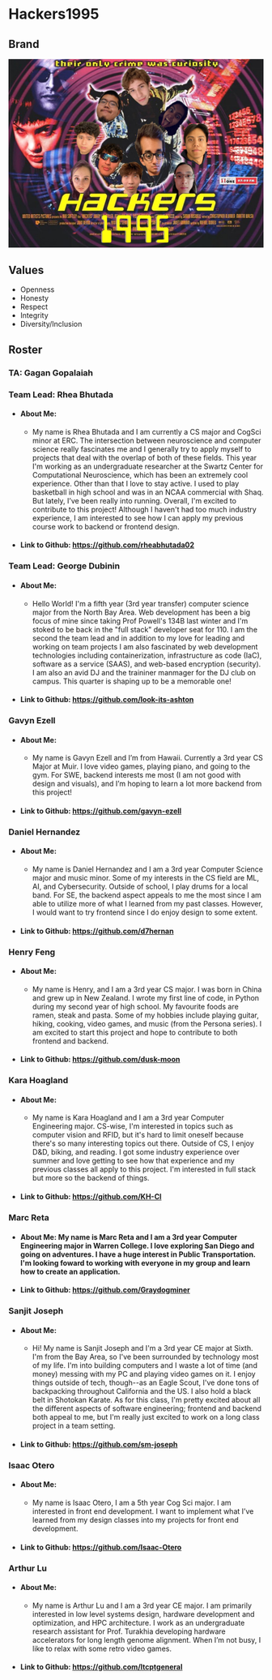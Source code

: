 # **Hackers1995**

## **Brand**
![poster](./branding/teamposter.jpg)

## **Values**
- Openness
- Honesty
- Respect
- Integrity
- Diversity/Inclusion

## **Roster**
### **TA: Gagan Gopalaiah**


### **Team Lead: Rhea Bhutada**
- #### About Me: 
  - My name is Rhea Bhutada and I am currently a CS major and CogSci minor at ERC. The intersection between neuroscience and computer science really fascinates me and I generally try to apply myself to projects that deal with the overlap of both of these fields. This year I'm working as an undergraduate researcher at the Swartz Center for Computational Neuroscience, which has been an extremely cool experience. Other than that I love to stay active. I used to play basketball in high school and was in an NCAA commercial with Shaq. But lately, I’ve been really into running. Overall, I'm excited to contribute to this project! Although I haven't had too much industry experience, I am interested to see how I can apply my previous course work to backend or frontend design.
- #### Link to Github: https://github.com/rheabhutada02


### **Team Lead: George Dubinin**
- #### About Me:
  - Hello World! I'm a fifth year (3rd year transfer) computer science major from the North Bay Area. Web development has been a big focus of mine since taking Prof Powell's 134B last winter and I'm stoked to be back in the "full stack" developer seat for 110. I am the second the team lead and in addition to my love for leading and working on team projects I am also fascinated by web development technologies including containerization, infrastructure as code (IaC), software as a service (SAAS), and web-based encryption (security). I am also an avid DJ and the traininer manmager for the DJ club on campus. This quarter is shaping up to be a memorable one!
- #### Link to Github: https://github.com/look-its-ashton


### **Gavyn Ezell**
- #### About Me: 
  - My name is Gavyn Ezell and I’m from Hawaii. Currently a 3rd year CS Major at Muir. I love video games, playing piano, and going to the gym. For SWE, backend interests me most (I am not good with design and visuals), and I’m hoping to learn a lot more backend from this project! 
- #### Link to Github: https://github.com/gavyn-ezell


### **Daniel Hernandez**
- #### About Me: 
  - My name is Daniel Hernandez and I am a 3rd year Computer Science major and music minor. Some of my interests in the CS field are ML, AI, and Cybersecurity. Outside of school, I play drums for a local band. For SE, the backend aspect appeals to me the most since I am able to utilize more of what I learned from my past classes. However, I would want to try frontend since I do enjoy design to some extent. 
- #### Link to Github: https://github.com/d7hernan


### **Henry Feng**
- #### About Me:
  - My name is Henry, and I am a 3rd year CS major. I was born in China and grew up in New Zealand. I wrote my first line of code, in Python during my second year of high school. My favourite foods are ramen, steak and pasta. Some of my hobbies include playing guitar, hiking, cooking, video games, and music (from the Persona series). I am excited to start this project and hope to contribute to both frontend and backend.
- #### Link to Github: https://github.com/dusk-moon


### **Kara Hoagland**
- #### About Me:
  - My name is Kara Hoagland and I am a 3rd year Computer Engineering major. CS-wise, I'm interested in topics such as computer vision and RFID, but it's hard to limit oneself because there's so many interesting topics out there. Outside of CS, I enjoy D&D, biking, and reading. I got some industry experience over summer and love getting to see how that experience and my previous classes all apply to this project. I'm interested in full stack but more so the backend of things.
- #### Link to Github: https://github.com/KH-Cl


### **Marc Reta**
- #### About Me: My name is Marc Reta and I am a 3rd year Computer Engineering major in Warren College. I love exploring San Diego and going on adventures. I have a huge interest in Public Transportation. I'm looking foward to working with everyone in my group and learn how to create an application. 
- #### Link to Github: https://github.com/Graydogminer


### **Sanjit Joseph**
- #### About Me: 
  - Hi! My name is Sanjit Joseph and I'm a 3rd year CE major at Sixth. I'm from the Bay Area, so I've been surrounded by technology most of my life. I'm into building computers and I waste a lot of time (and money) messing with my PC and playing video games on it. I enjoy things outside of tech, though--as an Eagle Scout, I've done tons of backpacking throughout California and the US. I also hold a black belt in Shotokan Karate. As for this class, I'm pretty excited about all the different aspects of software engineering; frontend and backend both appeal to me, but I'm really just excited to work on a long class project in a team setting.
- #### Link to Github: https://github.com/sm-joseph


### **Isaac Otero**
- #### About Me: 
  -  My name is Isaac Otero, I am a 5th year Cog Sci major. I am interested in front end development. I want to implement what I’ve learned from my design classes into  my projects for front end development. 
- #### Link to Github: https://github.com/Isaac-Otero


### **Arthur Lu**
- #### About Me:
  - My name is Arthur Lu and I am a 3rd year CE major. I am primarily interested in low level systems design, hardware development and optimization, and HPC architecture. I work as an undergraduate research assistant for Prof. Turakhia developing hardware accelerators for long length genome alignment. When I’m not busy, I like to relax with some retro video games. 
- #### Link to Github: https://github.com/ltcptgeneral
